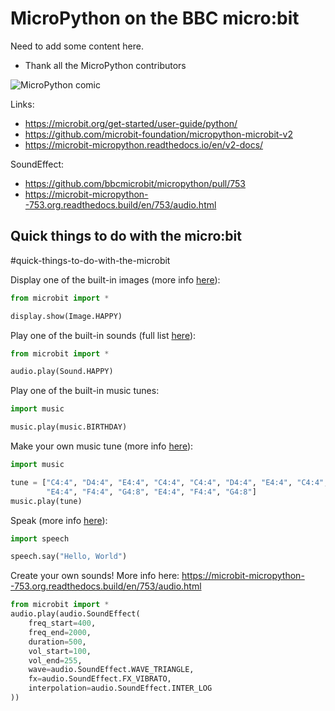 # MicroPython on the BBC micro:bit

Need to add some content here.
- Thank all the MicroPython contributors

![MicroPython comic](https://microbit-micropython.readthedocs.io/en/v2-docs/_images/comic.png)

Links:
- https://microbit.org/get-started/user-guide/python/
- https://github.com/microbit-foundation/micropython-microbit-v2
- https://microbit-micropython.readthedocs.io/en/v2-docs/

SoundEffect:
- https://github.com/bbcmicrobit/micropython/pull/753
- https://microbit-micropython--753.org.readthedocs.build/en/753/audio.html


## Quick things to do with the micro:bit

#quick-things-to-do-with-the-microbit

Display one of the built-in images (more info [here](https://microbit-micropython.readthedocs.io/en/v2-docs/tutorials/images.html)):

```python
from microbit import *

display.show(Image.HAPPY)
```

Play one of the built-in sounds (full list [here](https://microbit-micropython.readthedocs.io/en/v2-docs/audio.html#built-in-sounds-v2)):

```python
from microbit import *

audio.play(Sound.HAPPY)
```

Play one of the built-in music tunes:

```python
import music

music.play(music.BIRTHDAY)
```

Make your own music tune (more info [here](https://microbit-micropython.readthedocs.io/en/v2-docs/tutorials/music.html)):

```python
import music

tune = ["C4:4", "D4:4", "E4:4", "C4:4", "C4:4", "D4:4", "E4:4", "C4:4",
        "E4:4", "F4:4", "G4:8", "E4:4", "F4:4", "G4:8"]
music.play(tune)
```

Speak (more info [here](https://microbit-micropython.readthedocs.io/en/v2-docs/tutorials/speech.html)):

```python
import speech

speech.say("Hello, World")
```

Create your own sounds! More info here:
https://microbit-micropython--753.org.readthedocs.build/en/753/audio.html

```python
from microbit import *
audio.play(audio.SoundEffect(
    freq_start=400,
    freq_end=2000,
    duration=500,
    vol_start=100,
    vol_end=255,
    wave=audio.SoundEffect.WAVE_TRIANGLE,
    fx=audio.SoundEffect.FX_VIBRATO,
    interpolation=audio.SoundEffect.INTER_LOG
))
```
